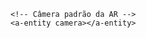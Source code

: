 <!DOCTYPE html>
<html lang="en">
<head>
  <meta charset="UTF-8">
  <meta name="viewport" content="width=device-width, initial-scale=1.0">
  <script src="https://aframe.io/releases/1.2.0/aframe.min.js"></script>
  <script src="https://raw.githack.com/jeromeetienne/AR.js/master/aframe/build/aframe-ar.js"></script>
</head>
<body>
  <a-scene embedded arjs>
    <!-- Adicione seu marcador personalizado (pode ser uma imagem ou um padrão) -->
    <a-marker preset="custom" type="pattern" url="caminho/do/marcador.patt">
      <!-- Adicione elementos 3D relacionados à liderança -->
      <a-entity position="0 0 0">
        <a-text value="Desenvolva suas habilidades de liderança!" color="black" width="2"></a-text>
        <!-- Outros elementos 3D, como modelos, gráficos, etc., podem ser adicionados -->
      </a-entity>
    </a-marker>

    <!-- Câmera padrão da AR -->
    <a-entity camera></a-entity>
  </a-scene>
</body>
</html>
